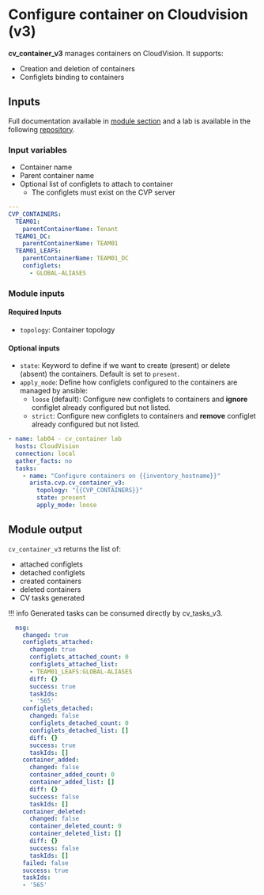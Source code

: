 # Configure container on Cloudvision (v3)

__cv_container_v3__ manages containers on CloudVision. It supports:

- Creation and deletion of containers
- Configlets binding to containers

## Inputs

Full documentation available in [module section](../../modules/cv_container_v3.rst.md) and a lab is available in the following [repository](https://github.com/arista-netdevops-community/ansible-cvp-avd-toi).

### Input variables

- Container name
- Parent container name
- Optional list of configlets to attach to container
  - The configlets must exist on the CVP server

```yaml
---
CVP_CONTAINERS:
  TEAM01:
    parentContainerName: Tenant
  TEAM01_DC:
    parentContainerName: TEAM01
  TEAM01_LEAFS:
    parentContainerName: TEAM01_DC
    configlets:
      - GLOBAL-ALIASES
```

### Module inputs

#### Required Inputs

- `topology`: Container topology

#### Optional inputs

- `state`: Keyword to define if we want to create (present) or delete (absent) the containers. Default is set to `present`.
- `apply_mode`: Define how configlets configured to the containers are managed by ansible:
  - `loose` (default): Configure new configlets to containers and __ignore__ configlet already configured but not listed.
  - `strict`: Configure new configlets to containers and __remove__ configlet already configured but not listed.


```yaml
- name: lab04 - cv_container lab
  hosts: CloudVision
  connection: local
  gather_facts: no
  tasks:
    - name: "Configure containers on {{inventory_hostname}}"
      arista.cvp.cv_container_v3:
        topology: "{{CVP_CONTAINERS}}"
        state: present
        apply_mode: loose
```

## Module output

`cv_container_v3` returns the list of:

- attached configlets
- detached configlets
- created containers
- deleted containers
- CV tasks generated 

!!! info
    Generated tasks can be consumed directly by cv_tasks_v3.

```yaml
  msg:
    changed: true
    configlets_attached:
      changed: true
      configlets_attached_count: 0
      configlets_attached_list:
      - TEAM01_LEAFS:GLOBAL-ALIASES
      diff: {}
      success: true
      taskIds:
      - '565'
    configlets_detached:
      changed: false
      configlets_detached_count: 0
      configlets_detached_list: []
      diff: {}
      success: true
      taskIds: []
    container_added:
      changed: false
      container_added_count: 0
      container_added_list: []
      diff: {}
      success: false
      taskIds: []
    container_deleted:
      changed: false
      container_deleted_count: 0
      container_deleted_list: []
      diff: {}
      success: false
      taskIds: []
    failed: false
    success: true
    taskIds:
    - '565'
```
